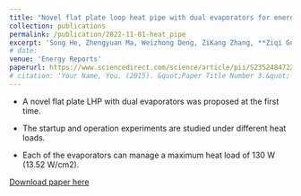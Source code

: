 ```yaml
---
title: "Novel flat plate loop heat pipe with dual evaporators for energy-efficient systems of cooling multiple heat sources"
collection: publications
permalink: /publication/2022-11-01-heat_pipe
excerpt: 'Song He, Zhengyuan Ma, Weizhong Deng, ZiKang Zhang, **Ziqi Guo**, Wei Liu, Zhichun Liu'
# date: 
venue: 'Energy Reports'
paperurl: https://www.sciencedirect.com/science/article/pii/S2352484722010940
# citation: 'Your Name, You. (2015). &quot;Paper Title Number 3.&quot; <i>Journal 1</i>. 1(3).'
---
```

* A novel flat plate LHP with dual evaporators was proposed at the first time.

* The startup and operation experiments are studied under different heat loads.

* Each of the evaporators can manage a maximum heat load of 130 W (13.52 W/cm2).

[Download paper here](https://www.sciencedirect.com/science/article/pii/S2352484722010940)

<!-- Recommended citation: Your Name, You. (2015). "Paper Title Number 3." <i>Journal 1</i>. 1(3). -->